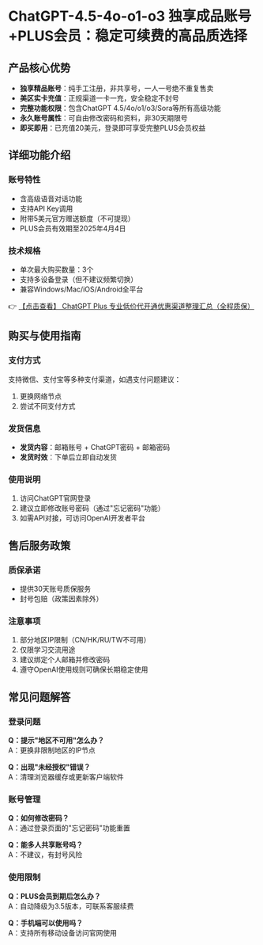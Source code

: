 # ChatGPT-4.5-4o-o1-o3 独享成品账号+PLUS会员：稳定可续费的高品质选择

## 产品核心优势

- **独享精品账号**：纯手工注册，非共享号，一人一号绝不重复售卖
- **美区实卡充值**：正规渠道一卡一充，安全稳定不封号
- **完整功能权限**：包含ChatGPT 4.5/4o/o1/o3/Sora等所有高级功能
- **永久账号属性**：可自由修改密码和资料，非30天期限号
- **即买即用**：已充值20美元，登录即可享受完整PLUS会员权益

## 详细功能介绍

### 账号特性
- 含高级语音对话功能
- 支持API Key调用
- 附带5美元官方赠送额度（不可提现）
- PLUS会员有效期至2025年4月4日

### 技术规格
- 单次最大购买数量：3个
- 支持多设备登录（但不建议频繁切换）
- 兼容Windows/Mac/iOS/Android全平台

👉 [【点击查看】 ChatGPT Plus 专业低价代开通优惠渠道整理汇总（全程质保）](https://bit.ly/DaiKai)

## 购买与使用指南

### 支付方式
支持微信、支付宝等多种支付渠道，如遇支付问题建议：
1. 更换网络节点
2. 尝试不同支付方式

### 发货信息
- **发货内容**：邮箱账号 + ChatGPT密码 + 邮箱密码
- **发货时效**：下单后立即自动发货

### 使用说明
1. 访问ChatGPT官网登录
2. 建议立即修改账号密码（通过"忘记密码"功能）
3. 如需API对接，可访问OpenAI开发者平台

## 售后服务政策

### 质保承诺
- 提供30天账号质保服务
- 封号包赔（政策因素除外）

### 注意事项
1. 部分地区IP限制（CN/HK/RU/TW不可用）
2. 仅限学习交流用途
3. 建议绑定个人邮箱并修改密码
4. 遵守OpenAI使用规则可确保长期稳定使用

## 常见问题解答

### 登录问题
**Q：提示"地区不可用"怎么办？**  
A：更换非限制地区的IP节点

**Q：出现"未经授权"错误？**  
A：清理浏览器缓存或更新客户端软件

### 账号管理
**Q：如何修改密码？**  
A：通过登录页面的"忘记密码"功能重置

**Q：能多人共享账号吗？**  
A：不建议，有封号风险

### 使用限制
**Q：PLUS会员到期后怎么办？**  
A：自动降级为3.5版本，可联系客服续费

**Q：手机端可以使用吗？**  
A：支持所有移动设备访问官网使用